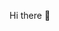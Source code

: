 Hi there 👋

<!--
Siwinile, an intern in software development based in Cape Town, South Africa, and welcomes visitors to your GitHub profile
Here are some ideas to get you started:

🔭 I’m currently working on a Real-time Chat App. My aim is to use React Native with the intention of learning the language 
- 🌱 I’m currently learning react.native
- 👯  I’m looking to collaborate on open-source projects related to web development and App development ...
- 🤔 I’m looking for help with ...
- 💬 💬 Ask me about my experiences! I've worked extensively with languages such as HTML, CSS, JavaScript, Java, and Python. Additionally, I have hands-on experience with frameworks like React.js and Firebase. I also have expertise in design tools like Balsamiq and Figma.
- 📫How to reach me: You can reach out to me via email at siwinile.mdani@younglings, or contact me at 0663102916
- 😄 Pronouns: She/He
- ⚡ Fun fact: ...
Feel free to explore my repositories and reach out if you have any questions or just want to connect!
